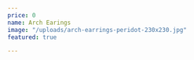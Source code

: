 ```yaml
---
price: 0
name: Arch Earings
image: "/uploads/arch-earrings-peridot-230x230.jpg"
featured: true

---
```

